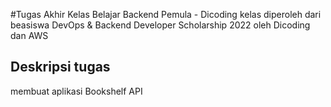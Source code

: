 #Tugas Akhir Kelas Belajar Backend Pemula - Dicoding
kelas diperoleh dari beasiswa DevOps & Backend Developer Scholarship 2022 oleh Dicoding dan AWS

## Deskripsi tugas
membuat aplikasi Bookshelf API
